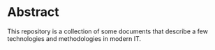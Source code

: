 # Abstract

This repository is a collection of some documents that describe a few technologies and methodologies in modern IT.
